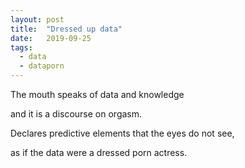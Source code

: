 ```yaml
---
layout: post
title:  "Dressed up data"
date:   2019-09-25
tags:
  - data
  - dataporn
---
```


The mouth speaks of data and knowledge

and it is a discourse on orgasm.

Declares predictive elements that the eyes do not see,

as if the data were a dressed porn actress.
